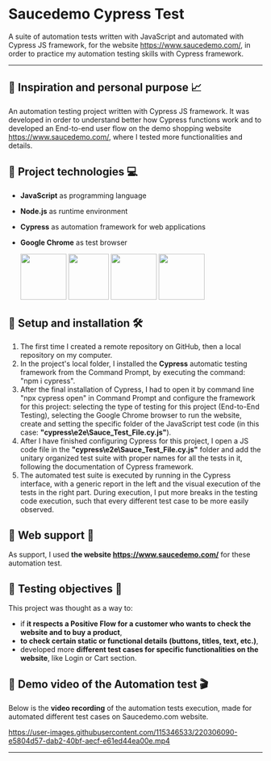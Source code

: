 # Saucedemo Cypress Test
A suite of automation tests written with JavaScript and automated with Cypress JS framework, for the website https://www.saucedemo.com/, in order to practice my automation testing skills with Cypress framework.



------



## :pushpin: Inspiration and personal purpose :chart_with_upwards_trend:
An automation testing project written with Cypress JS framework. It was developed in order to understand better how Cypress functions work and to developed an End-to-end user flow on the demo shopping website https://www.saucedemo.com/, where I tested more functionalities and details.






## :pushpin: Project technologies :computer:
+ **JavaScript** as programming language
+ **Node.js** as runtime environment
+ **Cypress** as automation framework for web applications
+ **Google Chrome** as test browser

     <a href= "https://developer.mozilla.org/en-US/docs/Web/JavaScript"><img src="https://user-images.githubusercontent.com/115346533/207126821-44c69b50-e31e-47cf-807d-360653372d09.png" width="91" height="91"></a>     <a href= "https://nodejs.org/en/docs/"><img src="https://user-images.githubusercontent.com/115346533/207125973-3188c005-11c9-4c49-ab8c-b71e5c58a5c4.png" width="80" height="91"></a>     <a href= "https://www.cypress.io/"><img src="https://user-images.githubusercontent.com/115346533/219746300-c4dd96d6-f951-4f4b-886e-832cd07736cb.png" width="91" height="91"></a>     <a href = "https://www.google.com/chrome/?brand=YTUH&gclid=Cj0KCQiAnsqdBhCGARIsAAyjYjThEbMgK-Pyt6tXBBxBf9wk8TAD19OKn0FRnMlz45Ul0fZ5ogPb9gEaAjOhEALw_wcB&gclsrc=aw.ds"><img src="https://user-images.githubusercontent.com/115346533/208242996-fae0e828-b968-45cd-ab0c-1a73c9825b65.png" width="91" height="91"></a>
    
    
    
    
   
   
## :pushpin: Setup and installation :hammer_and_wrench:	
1. The first time I created a remote repository on GitHub, then a local repository on my computer.
2. In the project's local folder, I installed the **Cypress** automatic testing framework from the Command Prompt, by executing the command: "npm i cypress".
3. After the final installation of Cypress, I had to open it by command line "npx cypress open" in Command Prompt and configure the framework for this project: selecting the type of testing for this project (End-to-End Testing), selecting the Google Chrome browser to run the website, create and setting the specific folder of the JavaScript test code (in this case: **"cypress\e2e\Sauce_Test_File.cy.js"**).
4. After I have finished configuring Cypress for this project, I open a JS code file in the **"cypress\e2e\Sauce_Test_File.cy.js"** folder and add the unitary organized test suite with proper names for all the tests in it, following the documentation of Cypress framework.
5. The automated test suite is executed by running in the Cypress interface, with a generic report in the left and the visual execution of the tests in the right part. During execution, I put more breaks in the testing code execution, such that every different test case to be more easily observed. 






## :pushpin: Web support :link:
As support, I used **the website https://www.saucedemo.com/** for these automation test.






## :pushpin: Testing objectives :microscope:
This project was thought as a way to: 
+ if **it respects a Positive Flow for a customer who wants to check the website and to buy a product**, 
+ **to check certain static or functional details (buttons, titles, text, etc.)**,
+ developed more **different test cases for specific functionalities on the website**, like Login or Cart section.






## :pushpin: Demo video of the Automation test :clapper:
Below is the **video recording** of the automation tests execution, made for automated different test cases on Saucedemo.com website.





https://user-images.githubusercontent.com/115346533/220306090-e5804d57-dab2-40bf-aecf-e61ed44ea00e.mp4





------
